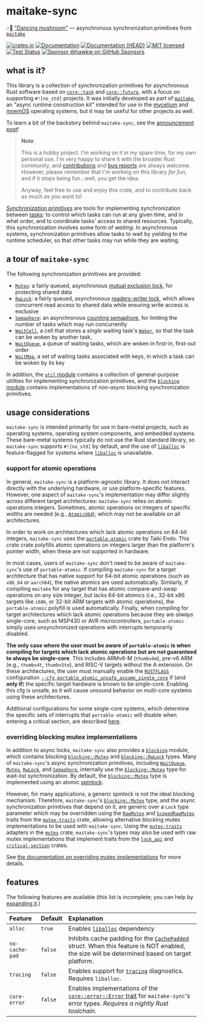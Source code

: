 # maitake-sync

🎶🍄 ["Dancing mushroom"][maitake-wiki] &mdash; asynchronous synchronization
primitives from [`maitake`]

[![crates.io][crates-badge]][crates-url]
[![Documentation][docs-badge]][docs-url]
[![Documentation (HEAD)][docs-main-badge]][docs-main-url]
[![MIT licensed][mit-badge]][mit-url]
[![Test Status][tests-badge]][tests-url]
[![Sponsor @hawkw on GitHub Sponsors][sponsor-badge]][sponsor-url]

[crates-badge]: https://img.shields.io/crates/v/maitake-sync.svg
[crates-url]: https://crates.io/crates/maitake-sync-sync
[docs-badge]: https://docs.rs/maitake-sync/badge.svg
[docs-url]: https://docs.rs/maitake-sync
[docs-main-badge]: https://img.shields.io/netlify/3ec00bb5-251a-4f83-ac7f-3799d95db0e6?label=docs%20%28main%20branch%29
[docs-main-url]: https://mycelium.elizas.website/maitake-sync
[mit-badge]: https://img.shields.io/badge/license-MIT-blue.svg
[mit-url]: ../LICENSE
[tests-badge]: https://github.com/hawkw/mycelium/actions/workflows/ci.yml/badge.svg?branch=main
[tests-url]: https://github.com/hawkw/mycelium/actions/workflows/ci.yml
[sponsor-badge]: https://img.shields.io/badge/sponsor-%F0%9F%A4%8D-ff69b4
[sponsor-url]: https://github.com/sponsors/hawkw
[maitake-wiki]: https://en.wikipedia.org/wiki/Grifola_frondosa

## what is it?

This library is a collection of synchronization primitives for asynchronous Rust
software based on [`core::task`] and [`core::future`], with a focus on
supporting `#![no_std]` projects. It was initially developed as part of
[`maitake`], an "async runtime construction kit" intended for use in the
[mycelium] and [mnemOS] operating systems, but it may be useful for other
projects as well.

To learn a bit of the backstory behind `maitake-sync`, see the [announcement
post](https://www.elizas.website/announcing-maitake-sync.html)!

> **Note**
>
> This is a hobby project. I'm working on it in my spare time, for my own
> personal use. I'm very happy to share it with the broader Rust community, and
> [contributions] and [bug reports] are always welcome. However, please remember
> that I'm working on this library _for fun_, and if it stops being fun...well,
> you get the idea.
>
> Anyway, feel free to use and enjoy this crate, and to contribute back as much
> as you want to!

[contributions]: https://github.com/hawkw/mycelium/compare
[bug reports]: https://github.com/hawkw/mycelium/issues/new

[_Synchronization primitives_][primitives] are tools for implementing
synchronization between [tasks][`core::task`]: to control which tasks can run at
any given time, and in what order, and to coordinate tasks' access to shared
resources. Typically, this synchronization involves some form of _waiting_. In
asynchronous systems, synchronization primitives allow tasks to wait by yielding
to the runtime scheduler, so that other tasks may run while they are waiting.

## a tour of `maitake-sync`

The following synchronization primitives are provided:

- [`Mutex`]: a fairly queued, asynchronous [mutual exclusion lock], for
      protecting shared data
- [`RwLock`]: a fairly queued, asynchronous [readers-writer lock], which
      allows concurrent read access to shared data while ensuring write
      access is exclusive
- [`Semaphore`]: an asynchronous [counting semaphore], for limiting the
      number of tasks which may run concurrently
- [`WaitCell`], a cell that stores a *single* waiting task's [`Waker`], so
      that the task can be woken by another task,
- [`WaitQueue`], a queue of waiting tasks, which are woken in first-in,
      first-out order
- [`WaitMap`], a set of waiting tasks associated with keys, in which a task
      can be woken by its key

In addition, the [`util` module] contains a collection of general-purpose
utilities for implementing synchronization primitives, and the [`blocking`
module] contains implementations of *non-async* blocking synchronization
primitives.

[`core::task`]: https://doc.rust-lang.org/stable/core/task/index.html
[`core::future`]: https://doc.rust-lang.org/stable/core/future/index.html
[`maitake`]: https://mycelium.elizas.website/maitake
[mycelium]: https://github.com/hawkw/mycelium
[mnemOS]: https://mnemos.dev
[primitives]: https://wiki.osdev.org/Synchronization_Primitives
[mutual exclusion lock]: https://en.wikipedia.org/wiki/Mutual_exclusion
[readers-writer lock]: https://en.wikipedia.org/wiki/Readers%E2%80%93writer_lock
[counting semaphore]: https://en.wikipedia.org/wiki/Semaphore_(programming)
[`Waker`]: core::task::Waker
[`Mutex`]: https://docs.rs/maitake-sync/latest/maitake_sync/struct.Mutex.html
[`RwLock`]: https://docs.rs/maitake-sync/latest/maitake_sync/struct.RwLock.html
[`Semaphore`]: https://docs.rs/maitake-sync/latest/maitake_sync/struct.Semaphore.html
[`WaitCell`]: https://docs.rs/maitake-sync/latest/maitake_sync/struct.WaitCell.html
[`WaitQueue`]:
    https://docs.rs/maitake-sync/latest/maitake_sync/struct.WaitQueue.html
[`WaitMap`]:
    https://docs.rs/maitake-sync/latest/maitake_sync/struct.WaitMap.html
[`util` module]:
    https://docs.rs/maitake-sync/latest/maitake_sync/util/index.html
[`blocking` module]:
    https://docs.rs/maitake-sync/latest/maitake_sync/blocking/index.html

## usage considerations

`maitake-sync` is intended primarily for use in bare-metal projects, such as
operating systems, operating system components, and embedded systems. These
bare-metal systems typically do not use the Rust standard library, so
`maitake-sync` supports `#![no_std]` by default, and the use of [`liballoc`] is
feature-flagged for systems where [`liballoc`] is unavailable.

### support for atomic operations

In general, `maitake-sync` is a platform-agnostic library. It does not interact
directly with the underlying hardware, or use platform-specific features.
However, one aspect of `maitake-sync`'s implementation may differ slightly
across different target architectures: `maitake-sync` relies on atomic
operations integers. Sometimes, atomic operations on integers of specific widths
are needed (e.g., [`AtomicU64`]), which may not be available on all architectures.

In order to work on architectures which lack atomic operations on 64-bit
integers, `maitake-sync` uses the [`portable-atomic`] crate by Taiki Endo. This
crate crate polyfills atomic operations on integers larger than the platform's
pointer width, when these are not supported in hardware.

In most cases, users of `maitake-sync` don't need to be aware of `maitake-sync`'s use of
`portable-atomic`. If compiling `maitake-sync` for a target architecture that has
native support for 64-bit atomic operations (such as `x86_64` or `aarch64`), the
native atomics are used automatically. Similarly, if compiling `maitake` for any
target that has atomic compare-and-swap operations on any size integer, but
lacks 64-bit atomics (i.e., 32-bit x86 targets like `i686`, or 32-bit ARM
targets with atomic operations), the `portable-atomic` polyfill is used
automatically. Finally, when compiling for target architectures which lack
atomic operations because they are *always* single-core, such as MSP430 or AVR
microcontrollers, `portable-atomic` simply uses unsynchronized operations with
interrupts temporarily disabled.

**The only case where the user must be aware of `portable-atomic` is when
compiling for targets which lack atomic operations but are not guaranteed to
always be single-core**. This includes ARMv6-M (`thumbv6m`), pre-v6 ARM (e.g.,
`thumbv4t`, `thumbv5te`), and RISC-V targets without the A extension. On these
architectures, the user must manually enable the [`RUSTFLAGS`] configuration
[`--cfg portable_atomic_unsafe_assume_single_core`][single-core] if (and **only
if**) the specific target hardware is known to be single-core. Enabling this cfg
is unsafe, as it will cause unsound behavior on multi-core systems using these
architectures.

Additional configurations for some single-core systems, which determine the
specific sets of interrupts that `portable-atomic` will disable when entering a
critical section, are described [here][interrupt-cfgs].

[`AtomicU64`]: https://doc.rust-lang.org/stable/core/sync/atomic/struct.AtomicU64.html
[`portable-atomic`]: https://crates.io/crates/portable-atomic
[`RUSTFLAGS`]: https://doc.rust-lang.org/cargo/reference/config.html#buildrustflags
[single-core]: https://docs.rs/portable-atomic/latest/portable_atomic/#optional-cfg
[interrupt-cfgs]: https://github.com/taiki-e/portable-atomic/blob/HEAD/src/imp/interrupt/README.md

### overriding blocking mutex implementations

In addition to async locks, `maitake-sync` also provides a [`blocking`] module,
which contains blocking [`blocking::Mutex`] and [`blocking::RwLock`] types. Many of
`maitake-sync`'s async synchronization primitives, including [`WaitQueue`],
[`Mutex`], [`RwLock`], and [`Semaphore`], internally use the [`blocking::Mutex`]
type for wait-list synchronization. By default, the [`blocking::Mutex`] type is
implemented using an atomic [spinlock].

However, for many applications, a generic spinlock is not the ideal blocking
mechanism. Therefore, `maitake-sync`'s [`blocking::Mutex`] type, and the
async synchronization primitives that depend on it, are generic over a `Lock`
type parameter which may be overridden using the [`RawMutex`] and
[`ScopedRawMutex`] traits from the [`mutex-traits`] crate, allowing alternative
blocking mutex implementations to be used with `maitake-sync`. Using the
[`mutex-traits`] adapters in the [`mutex`] crate, `maitake-sync`'s types may
also be used with raw mutex implementations that implement traits from the
[`lock_api`] and [`critical-section`] crates.

See [the documentation on overriding mutex implementations][overriding] for more
details. 

[`blocking`]:
    https://docs.rs/maitake-sync/latest/maitake_sync/blocking/index.html
[`blocking::Mutex`]:
    https://docs.rs/maitake-sync/latest/maitake_sync/blocking/struct.Mutex.html
[`blocking::RwLock`]:
    https://docs.rs/maitake-sync/latest/maitake_sync/blocking/struct.RwLock.html
[spinlock]: https://en.wikipedia.org/wiki/Spinlock
[`RawMutex`]:
    https://docs.rs/mutex-traitsc/latest/mutex_traits/trait.RawMutex.html
[`ScopedRawMutex`]:
    https://docs.rs/mutex-traitsc/latest/mutex_traits/trait.ScopedRawMutex.html
[`mutex-traits`]: https://crates.io/crates/mutex-traits
[`lock_api`]: https://crates.io/crates/lock_api
[`critical-section`]: https://crates.io/crates/critical-section
[overriding]:
    https://docs.rs/maitake-sync/latest/maitake_sync/blocking/index.html#overriding-mutex-implementations 

## features

The following features are available (this list is incomplete; you can help by [expanding it].)

[expanding it]: https://github.com/hawkw/mycelium/edit/main/maitake-suync/README.md

| Feature        | Default | Explanation |
| :---           | :---    | :---        |
| `alloc`        | `true`  | Enables [`liballoc`] dependency |
| `no-cache-pad` | `false` | Inhibits cache padding for the [`CachePadded`] struct. When this feature is NOT enabled, the size will be determined based on target platform. |
| `tracing`      | `false` | Enables support for [`tracing`] diagnostics. Requires `liballoc`.|
| `core-error`   | `false` | Enables implementations of the [`core::error::Error` trait][core-error] for `maitake-sync`'s error types. *Requires a nightly Rust toolchain*. |

[`liballoc`]: https://doc.rust-lang.org/alloc/
[`CachePadded`]: https://docs.rs/maitake-sync/latest/maitake_sync/util/struct.CachePadded.html
[`tracing`]: https://crates.io/crates/tracing
[core-error]: https://doc.rust-lang.org/stable/core/error/index.html
